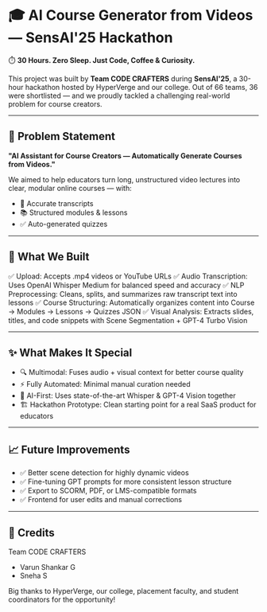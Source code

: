 # 🎓 AI Course Generator from Videos — SensAI'25 Hackathon

⏱️ **30 Hours. Zero Sleep. Just Code, Coffee & Curiosity.**

This project was built by **Team CODE CRAFTERS** during **SensAI'25**, a 30-hour hackathon hosted by HyperVerge and our college. Out of 66 teams, 36 were shortlisted — and we proudly tackled a challenging real-world problem for course creators.

---

## 🧩 **Problem Statement**

**"AI Assistant for Course Creators — Automatically Generate Courses from Videos."**

We aimed to help educators turn long, unstructured video lectures into clear, modular online courses — with:

* 📜 Accurate transcripts
* 📚 Structured modules & lessons
* ✅ Auto-generated quizzes

---

## 🚀 **What We Built**

✅ Upload: Accepts .mp4 videos or YouTube URLs
✅ Audio Transcription: Uses OpenAI Whisper Medium for balanced speed and accuracy
✅ NLP Preprocessing: Cleans, splits, and summarizes raw transcript text into lessons
✅ Course Structuring: Automatically organizes content into Course → Modules → Lessons → Quizzes JSON
✅ Visual Analysis: Extracts slides, titles, and code snippets with Scene Segmentation + GPT-4 Turbo Vision

---

## ✨ **What Makes It Special**

* 🔍 Multimodal: Fuses audio + visual context for better course quality
* ⚡ Fully Automated: Minimal manual curation needed
* 🧠 AI-First: Uses state-of-the-art Whisper & GPT-4 Vision together
* 🏗️ Hackathon Prototype: Clean starting point for a real SaaS product for educators

---

## 📈 **Future Improvements**

* ✅ Better scene detection for highly dynamic videos
* ✅ Fine-tuning GPT prompts for more consistent lesson structure
* ✅ Export to SCORM, PDF, or LMS-compatible formats
* ✅ Frontend for user edits and manual corrections

---

## 🙌 **Credits**

Team CODE CRAFTERS

* Varun Shankar G
* Sneha S

Big thanks to HyperVerge, our college, placement faculty, and student coordinators for the opportunity!
